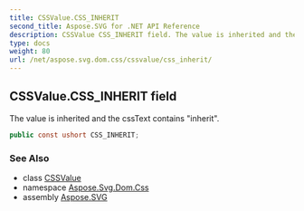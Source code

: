 ```yaml
---
title: CSSValue.CSS_INHERIT
second_title: Aspose.SVG for .NET API Reference
description: CSSValue CSS_INHERIT field. The value is inherited and the cssText contains inherit
type: docs
weight: 80
url: /net/aspose.svg.dom.css/cssvalue/css_inherit/
---
```

## CSSValue.CSS_INHERIT field

The value is inherited and the cssText contains "inherit".

```csharp
public const ushort CSS_INHERIT;
```

### See Also

* class [CSSValue](../)
* namespace [Aspose.Svg.Dom.Css](../../../aspose.svg.dom.css/)
* assembly [Aspose.SVG](../../../)
